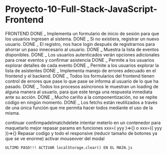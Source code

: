 # Proyecto-10-Full-Stack-JavaScript-Frontend

FRONTEND
DONE _ Implementa un formulario de inicio de sesión para que los usuarios ingresen al sistema.
DONE _ Si no existiera, registrar un nuevo usuario.
DONE _ El registro, nos hace login después de registrarnos para ahorrar un paso innecesario al usuario.
DONE _ Muestra la lista de eventos disponibles.
DONE _ Los usuarios autenticados verán opciones adicionales para crear eventos y confirmar asistencia
DONE _ Permite a los usuarios explorar detalles de cada evento
DONE _ Permite a los usuarios explorar la lista de asistentes
DONE _ Implementa manejo de errores adecuado en el frontend y el backend.
DONE _ Todos los formularios del frontend tienen control de errores que pase lo que pase se informa al usuario de lo que ha pasado.
DONE _ Todos los procesos asíncronos le muestran un loading de alguna manera al usuario, para que este tenga una respuesta inmediata ante su acción.
DONE _ Mucho cariño a la componentización, no se repite código en ningún momento.
DONE _ Los fetchs están reutilizados a través de una única función que me permita hacer todos mediante el uso de la misma.

continuar confirmpadelmatchdelete intentar meterlo en un contenedor para maquetarlo mejor
repasar params en funciones xxx=( yyy )=>{} o xxx=({ yyy })=>{}
Repasar codigo y todo el responsive (reducir tamaño de botones ya que se ve enorme)
activar mouseover del modal

    ULTIMO PASO!!! ACTIVAR localStorage.clear() EN EL MAIN.js
